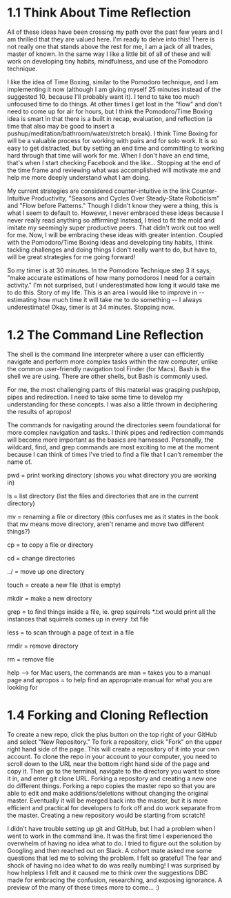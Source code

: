 # 1.1 Think About Time Reflection
All of these ideas have been crossing my path over the past few years and I am thrilled that they are valued here. I'm ready to delve into this! There is not really one that stands above the rest for me, I am a jack of all trades, master of known. In the same way I like a little bit of all of these and will work on developing tiny habits, mindfulness, and use of the Pomodoro technique.

I like the idea of Time Boxing, similar to the Pomodoro technique, and I am implementing it now (although I am giving myself 25 minutes instead of the suggested 10, because I'll probably want it). I tend to take too much unfocused time to do things. At other times I get lost in the "flow" and don't need to come up for air for hours, but I think the Pomodoro/Time Boxing idea is smart in that there is a built in recap, evaluation, and reflection (a time that also may be good to insert a pushup/meditation/bathroom/water/stretch break). I think Time Boxing for will be a valuable process for working with pairs and for solo work. It is so easy to get distracted, but by setting an end time and committing to working hard through that time will work for me. When I don't have an end time, that's when I start checking Facebook and the like... Stopping at the end of the time frame and reviewing what was accomplished will motivate me and help me more deeply understand what I am doing.

My current strategies are considered counter-intuitive in the link Counter-Intuitive Productivity, "Seasons and Cycles Over Steady-State Roboticism" and "Flow before Patterns." Though I didn't know they were a thing, this is what I seem to default to. However, I never embraced these ideas because I never really read anything so affirming! Instead, I tried to fit the mold and imitate my seemingly super productive peers. That didn't work out too well for me. Now, I will be embracing these ideas with greater intention. Coupled with the Pomodoro/Time Boxing ideas and developing tiny habits, I think tackling challenges and doing things I don't really want to do, but have to, will be great strategies for me going forward!

So my timer is at 30 minutes. In the Pomodoro Technique step 3 it says, "make accurate estimations of how many pomodoros I need for a certain activity." I'm not surprised, but I underestimated how long it would take me to do this. Story of my life. This is an area I would like to improve in -- estimating how much time it will take me to do something -- I always underestimate! Okay, timer is at 34 minutes. Stopping now.

# 1.2 The Command Line Reflection
The shell is the command line interpreter where a user can efficiently navigate and perform more complex tasks within the raw computer, unlike the common user-friendly navigation tool Finder (for Macs). Bash is the shell we are using. There are other shells, but Bash is commonly used.

For me, the most challenging parts of this material was grasping push/pop, pipes and redirection. I need to take some time to develop my understanding for these concepts. I was also a little thrown in deciphering the results of apropos!

The commands for navigating around the directories seem foundational for more complex navigation and tasks. I think pipes and redirection commands will become more important as the basics are harnessed. Personally, the wildcard, find, and grep commands are most exciting to me at the moment because I can think of times I've tried to find a file that I can't remember the name of.

pwd = print working directory (shows you what directory you are working in)

ls = list directory (list the files and directories that are in the current directory)

mv = renaming a file or directory (this confuses me as it states in the book that mv means move directory, aren't rename and move two different things?)

cp = to copy a file or directory

cd = change directories

../ = move up one directory

touch = create a new file (that is empty)

mkdir = make a new directory

grep = to find things inside a file, ie. grep squirrels *.txt would print all the instances that squirrels comes up in every .txt file

less = to scan through a page of text in a file

rmdir = remove directory

rm = remove file

help --> for Mac users, the commands are man = takes you to a manual page and apropos = to help find an appropriate manual for what you are looking for

# 1.4 Forking and Cloning Reflection
To create a new repo, click the plus button on the top right of your GitHub and select "New Repository." To fork a repository, click "Fork" on the upper right hand side of the page. This will create a repository of it into your own account. To clone the repo in your account to your computer, you need to scroll down to the URL near the bottom right hand side of the page and copy it. Then go to the terminal, navigate to the directory you want to store it in, and enter git clone URL. Forking a repository and creating a new one do different things. Forking  a repo copies the master repo so that you are able to edit and make additions/deletions without changing the original master. Eventually it will be merged back into the master, but it is more efficient and practical for developers to fork off and do work separate from the master. Creating a new repository would be starting from scratch!

I didn't have trouble setting up git and GitHub, but I had a problem when I went to work in the command line. It was the first time I experienced the overwhelm of having no idea what to do. I tried to figure out the solution by Googling and then reached out on Slack. A cohort mate asked me some questions that led me to solving the problem. I felt so grateful! The fear and shock of having no idea what to do was really numbing! I was surprised by how helpless I felt and it caused me to think over the suggestions DBC made for embracing the confusion, researching, and exposing ignorance. A preview of the many of these times more to come... :)
